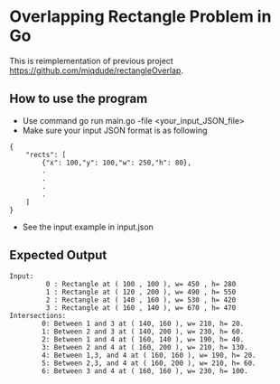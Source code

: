 # Overlapping Rectangle Problem in Go

This is reimplementation of previous project https://github.com/miqdude/rectangleOverlap.

## How to use the program
- Use command go run main.go -file <your_input_JSON_file>
- Make sure your input JSON format is as following
```
{
    "rects": [
        {"x": 100,"y": 100,"w": 250,"h": 80},
        .
        .
        .
        .
    ]
}
```
- See the input example in input.json

## Expected Output
```
Input:
         0 : Rectangle at ( 100 , 100 ), w= 450 , h= 280
         1 : Rectangle at ( 120 , 200 ), w= 490 , h= 550
         2 : Rectangle at ( 140 , 160 ), w= 530 , h= 420
         3 : Rectangle at ( 160 , 140 ), w= 670 , h= 470
Intersections:
        0: Between 1 and 3 at ( 140, 160 ), w= 210, h= 20.
        1: Between 2 and 3 at ( 140, 200 ), w= 230, h= 60.
        2: Between 1 and 4 at ( 160, 140 ), w= 190, h= 40.
        3: Between 2 and 4 at ( 160, 200 ), w= 210, h= 130.
        4: Between 1,3, and 4 at ( 160, 160 ), w= 190, h= 20.
        5: Between 2,3, and 4 at ( 160, 200 ), w= 210, h= 60.
        6: Between 3 and 4 at ( 160, 160 ), w= 230, h= 100.
```
